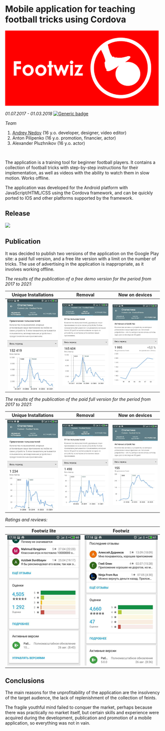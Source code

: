 # Mobile application for teaching football tricks using Cordova
<img src="/imgs/img1.png" width="500"/>

*01.07.2017 - 01.03.2018*  [![Generic badge](https://img.shields.io/badge/Status-Closed-red.svg)](https://shields.io/)<br/>

*Team*
1. [Andrey Nedov](https://github.com/Andrey-Nedov-is-a-human) (16 y.o. developer, designer, video editor)
2. Anton Pilipenko (16 y.o. promotion, financier, actor)
3. Alexander Pluzhnikov (16 y.o. actor)
<br/>

The application is a training tool for beginner football players. It contains a collection of football tricks with step-by-step instructions for their implementation, as well as videos with the ability to watch them in slow motion. Works offline.

The application was developed for the Android platform with JavaScript/HTML/CSS using the Cordova framework, and can be quickly ported to IOS and other platforms supported by the framework.

## Release

<img src="/imgs/video.gif" width="300"/>

## Publication

It was decided to publish two versions of the application on the Google Play site: a paid full version, and a free lite version with a limit on the number of tricks. The use of advertising in the application is inappropriate, as it involves working offline.

_The results of the publication of a free demo version for the period from 2017 to 2021:_ 

Unique Installations | Removal | Now on devices
--- | --- | ---
<img src="/imgs/img7.jpg" width="300"/> | <img src="/imgs/img6.jpg" width="300"/> | <img src="/imgs/img8.jpg" width="300"/>


_The results of the publication of the paid full version for the period from 2017 to 2021:_

Unique Installations | Removal | Now on devices
--- | --- | ---
<img src="/imgs/img5.jpg" width="300"/> | <img src="/imgs/img4.jpg" width="300"/> | <img src="/imgs/img9.jpg" width="300"/>

_Ratings and reviews:_

Footwiz lite | Footwiz
--- | ---
<img src="/imgs/img3.jpg" width="300"/> | <img src="/imgs/img2.jpg" width="300"/>

## Conclusions

The main reasons for the unprofitability of the application are the insolvency of the target audience, the lack of replenishment of the collection of feints.

The fragile youthful mind failed to conquer the market, perhaps because there was practically no market itself, but certain skills and experience were acquired during the development, publication and promotion of a mobile application, so everything was not in vain.

